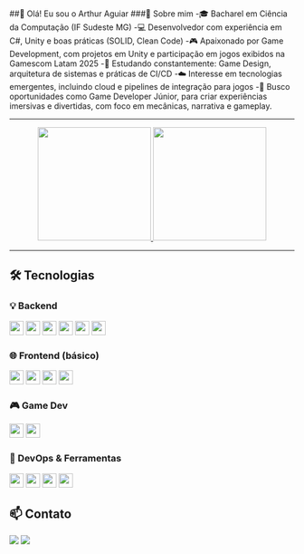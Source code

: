 ##👋 Olá! Eu sou o Arthur Aguiar
###🎯 Sobre mim
-🎓 Bacharel em Ciência da Computação (IF Sudeste MG)
-💻 Desenvolvedor com experiência em C#, Unity e boas práticas (SOLID, Clean Code)
-🎮 Apaixonado por Game Development, com projetos em Unity e participação em jogos exibidos na Gamescom Latam 2025
-🧠 Estudando constantemente: Game Design, arquitetura de sistemas e práticas de CI/CD
-☁️ Interesse em tecnologias emergentes, incluindo cloud e pipelines de integração para jogos
-🚀 Busco oportunidades como Game Developer Júnior, para criar experiências imersivas e divertidas, com foco em mecânicas, narrativa e gameplay.



---

<div align="center">
  <a href="https://github.com/Art109">
    <img height="200em" src="https://github-readme-stats.vercel.app/api?username=Art109&show_icons=true&theme=radical"/>
    <img height="200em" src="https://github-readme-stats.vercel.app/api/top-langs/?username=Art109&layout=compact&langs_count=7&theme=dracula"/>
  </a>
</div>

---

## 🛠️ Tecnologias

### 💡 Backend  
<div>
  <img height="25" src="https://img.shields.io/badge/C%23-239120.svg?style=for-the-badge&logo=c-sharp&logoColor=white"/> 
  <img height="25" src="https://img.shields.io/badge/.NET-512BD4.svg?style=for-the-badge&logo=dotnet&logoColor=white"/> 
  <img height="25" src="https://img.shields.io/badge/Java-ED8B00?style=for-the-badge&logo=openjdk&logoColor=white"/> 
  <img height="25" src="https://img.shields.io/badge/Python-3776AB.svg?style=for-the-badge&logo=python&logoColor=white"/> 
  <img height="25" src="https://img.shields.io/badge/SQL-003B57?style=for-the-badge&logo=MicrosoftSQLServer&logoColor=white"/> 
  <img height="25" src="https://img.shields.io/badge/MongoDB-47A248.svg?style=for-the-badge&logo=mongodb&logoColor=white"/>
</div>

### 🌐 Frontend (básico)  
<div>
  <img height="25" src="https://img.shields.io/badge/HTML5-E34F26.svg?style=for-the-badge&logo=html5&logoColor=white"/>
  <img height="25" src="https://img.shields.io/badge/CSS3-1572B6.svg?style=for-the-badge&logo=css3&logoColor=white"/>
  <img height="25" src="https://img.shields.io/badge/JavaScript-F7DF1E.svg?style=for-the-badge&logo=javascript&logoColor=black"/>
  <img height="25" src="https://img.shields.io/badge/Angular-DD0031?style=for-the-badge&logo=angular&logoColor=white"/>
</div>

### 🎮 Game Dev  
<div>
  <img height="25" src="https://img.shields.io/badge/Unity-000000.svg?style=for-the-badge&logo=unity&logoColor=white"/>
  <img height="25" src="https://img.shields.io/badge/Game%20Design-E91E63?style=for-the-badge&logo=game&logoColor=white"/>
</div>

### 🧰 DevOps & Ferramentas  
<div>
  <img height="25" src="https://img.shields.io/badge/Docker-2496ED.svg?style=for-the-badge&logo=docker&logoColor=white"/> 
  <img height="25" src="https://img.shields.io/badge/Git-F05032?style=for-the-badge&logo=git&logoColor=white"/>
  <img height="25" src="https://img.shields.io/badge/AWS-232F3E?style=for-the-badge&logo=amazon-aws&logoColor=white"/>
  <img height="25" src="https://img.shields.io/badge/Azure-0078D4?style=for-the-badge&logo=microsoft-azure&logoColor=white"/>
</div>


## 📫 Contato

<div> 
  <a href="mailto:arthur.espinaguiar@gmail.com"><img src="https://img.shields.io/badge/Gmail-D14836?style=for-the-badge&logo=gmail&logoColor=white"/></a>
  <a href="https://www.linkedin.com/in/arthur-aguiar-a52425216/" target="_blank"><img src="https://img.shields.io/badge/LinkedIn-0A66C2?style=for-the-badge&logo=linkedin&logoColor=white"/></a> 
</div>

